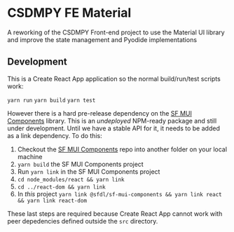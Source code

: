 # CSDMPY FE Material

A reworking of the CSDMPY Front-end project to use the Material UI library and improve the state management and Pyodide implementations

## Development

This is a Create React App application so the normal build/run/test scripts work:

`yarn run`
`yarn build`
`yarn test`

However there is a hard pre-release dependency on the [SF MUI Components](https://github.com/SocialFinanceDigitalLabs/sf-mui-components) library. This is an _undeployed_ NPM-ready package and still under development. Until we have a stable API for it, it needs to be added as a link dependency. To do this:

1. Checkout the [SF MUI Components](https://github.com/SocialFinanceDigitalLabs/sf-mui-components) repo into another folder on your local machine
2. `yarn build` the SF MUI Components project
3. Run `yarn link` in the SF MUI Components project
4. `cd node_modules/react && yarn link`
5. `cd ../react-dom && yarn link`
6. In _this_ project `yarn link @sfdl/sf-mui-components && yarn link react && yarn link react-dom`

These last steps are required because Create React App cannot work with peer depedencies defined outside the `src` directory.
